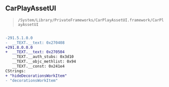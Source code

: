 ## CarPlayAssetUI

> `/System/Library/PrivateFrameworks/CarPlayAssetUI.framework/CarPlayAssetUI`

```diff

-291.5.1.0.0
-  __TEXT.__text: 0x270408
+291.8.0.0.0
+  __TEXT.__text: 0x270504
   __TEXT.__auth_stubs: 0x3d10
   __TEXT.__objc_methlist: 0x94
   __TEXT.__const: 0x241e4
CStrings:
+ "hideDecorationsWorkItem"
- "decorationsWorkItem"

```
